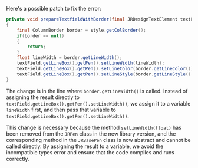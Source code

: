 Here's a possible patch to fix the error:
```java
private void prepareTextfieldWithBorder(final JRDesignTextElement textField, final ColumnStyle style)
{
    final ColumnBorder border = style.getColBorder();
    if(border == null)
    {
        return;
    }
    float lineWidth = border.getLineWidth();
    textField.getLineBox().getPen().setLineWidth(lineWidth);
    textField.getLineBox().getPen().setLineColor(border.getLineColor());
    textField.getLineBox().getPen().setLineStyle(border.getLineStyle().getLineStyleEnum());
}
```
The change is in the line where `border.getLineWidth()` is called. Instead of assigning the result directly to `textField.getLineBox().getPen().setLineWidth()`, we assign it to a variable `lineWidth` first, and then pass that variable to `textField.getLineBox().getPen().setLineWidth()`.

This change is necessary because the method `setLineWidth(float)` has been removed from the `JRPen` class in the new library version, and the corresponding method in the `JRBasePen` class is now abstract and cannot be called directly. By assigning the result to a variable, we avoid the incompatible types error and ensure that the code compiles and runs correctly.